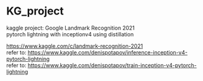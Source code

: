 # KG_project
kaggle project: Google Landmark Recognition 2021  
pytorch lightning with inceptionv4 using distillation  

https://www.kaggle.com/c/landmark-recognition-2021  
refer to: https://www.kaggle.com/denispotapov/inference-inception-v4-pytorch-lightning  
refer to: https://www.kaggle.com/denispotapov/train-inception-v4-pytorch-lightning  
